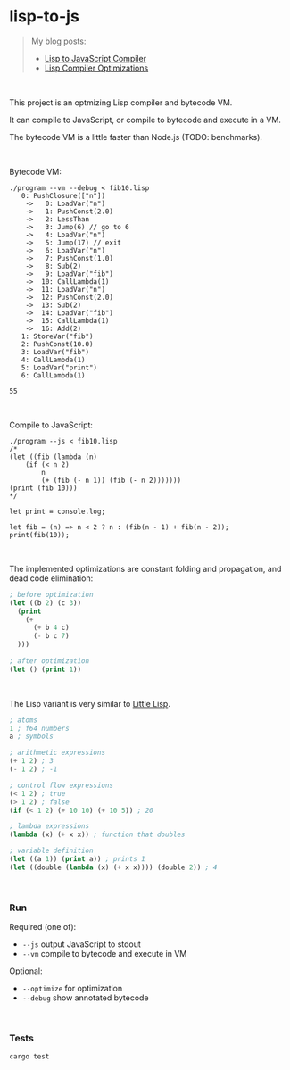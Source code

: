 # lisp-to-js

> My blog posts:
>
> - [Lisp to JavaScript Compiler](https://healeycodes.com/lisp-to-javascript-compiler)
> - [Lisp Compiler Optimizations](https://healeycodes.com/lisp-compiler-optimizations)

<br>

This project is an optmizing Lisp compiler and bytecode VM.

It can compile to JavaScript, or compile to bytecode and execute in a VM.

The bytecode VM is a little faster than Node.js (TODO: benchmarks).

<br>

Bytecode VM:

```
./program --vm --debug < fib10.lisp
   0: PushClosure(["n"])
    ->   0: LoadVar("n")
    ->   1: PushConst(2.0)
    ->   2: LessThan
    ->   3: Jump(6) // go to 6
    ->   4: LoadVar("n")
    ->   5: Jump(17) // exit
    ->   6: LoadVar("n")
    ->   7: PushConst(1.0)
    ->   8: Sub(2)
    ->   9: LoadVar("fib")
    ->  10: CallLambda(1)
    ->  11: LoadVar("n")
    ->  12: PushConst(2.0)
    ->  13: Sub(2)
    ->  14: LoadVar("fib")
    ->  15: CallLambda(1)
    ->  16: Add(2)
   1: StoreVar("fib")
   2: PushConst(10.0)
   3: LoadVar("fib")
   4: CallLambda(1)
   5: LoadVar("print")
   6: CallLambda(1)

55
```

<br>

Compile to JavaScript:

```
./program --js < fib10.lisp
/*
(let ((fib (lambda (n)
    (if (< n 2)
        n
        (+ (fib (- n 1)) (fib (- n 2)))))))
(print (fib 10)))
*/

let print = console.log;

let fib = (n) => n < 2 ? n : (fib(n - 1) + fib(n - 2));
print(fib(10));
```

<br>

The implemented optimizations are constant folding and propagation, and dead
code elimination:

```lisp
; before optimization
(let ((b 2) (c 3))
  (print
    (+
      (+ b 4 c)
      (- b c 7)
  )))
 
; after optimization
(let () (print 1))
```

<br>

The Lisp variant is very similar to
[Little Lisp](https://maryrosecook.com/blog/post/little-lisp-interpreter).

```lisp
; atoms
1 ; f64 numbers
a ; symbols

; arithmetic expressions
(+ 1 2) ; 3
(- 1 2) ; -1

; control flow expressions
(< 1 2) ; true
(> 1 2) ; false
(if (< 1 2) (+ 10 10) (+ 10 5)) ; 20

; lambda expressions
(lambda (x) (+ x x)) ; function that doubles

; variable definition
(let ((a 1)) (print a)) ; prints 1
(let ((double (lambda (x) (+ x x)))) (double 2)) ; 4
```

<br>

### Run

Required (one of):

- `--js` output JavaScript to stdout
- `--vm` compile to bytecode and execute in VM

Optional:

- `--optimize` for optimization
- `--debug` show annotated bytecode

<br>

### Tests

```
cargo test
```
